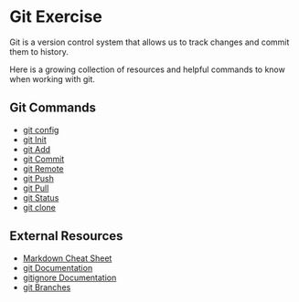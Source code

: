 # Git Exercise
Git is a version control system that allows us to track changes and commit them to history.

Here is a growing collection of resources and helpful commands to know when working with git.

## Git Commands
- [git config](./Commands/Config.md)
- [git Init](./Commands/Init.md)
- [git Add](./Commands/Add.md)
- [git Commit](./Commands/Commit.md)
- [git Remote](./Commands/Remote.md)
- [git Push](./Commands/Push.md)
- [git Pull](./Commands/Pull.md)
- [git Status](./Commands/Status.md)
- [git clone](./Commands/Clone.md)

## External Resources
- [Markdown Cheat Sheet](https://www.markdownguid.org/cheat-sheet)
- [git Documentation](https://git-scm.com/docs)
- [gitignore Documentation](https://git-scm.com/docs.gitignore)
- [git Branches](https://git-scm.com/book/en/v2/Git-Branching-Branches-in-a-Nutshell)
